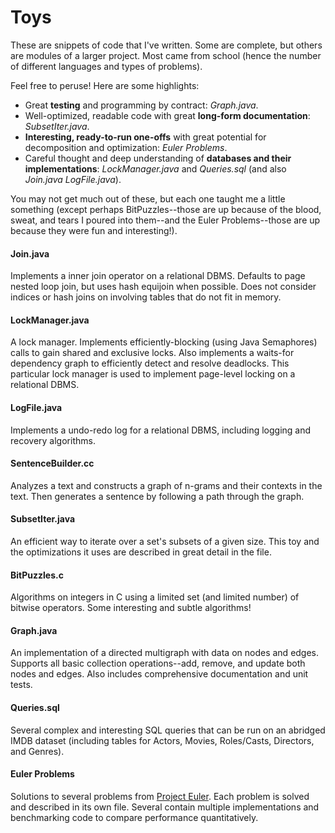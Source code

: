 # Toys

These are snippets of code that I've written. Some are complete, but others are modules of a larger project. Most came from school (hence the number of different languages and types of problems). 

Feel free to peruse! Here are some highlights:

* Great **testing** and programming by contract: _Graph.java_.
* Well-optimized, readable code with great **long-form documentation**: _SubsetIter.java_.
* **Interesting, ready-to-run one-offs** with great potential for decomposition and optimization: _Euler Problems_.
* Careful thought and deep understanding of **databases and their implementations**: _LockManager.java_ and _Queries.sql_ (and also _Join.java_ _LogFile.java_).

You may not get much out of these, but each one taught me a little something (except perhaps BitPuzzles--those are up because of the blood, sweat, and tears I poured into them--and the Euler Problems--those are up because they were fun and interesting!). 

#### Join.java

Implements a inner join operator on a relational DBMS. Defaults to page nested loop join, but uses hash equijoin when possible. Does not consider indices or hash joins on involving tables that do not fit in memory.

#### LockManager.java

A lock manager. Implements efficiently-blocking (using Java Semaphores) calls to gain shared and exclusive locks. Also implements a waits-for dependency graph to efficiently detect and resolve deadlocks. This particular lock manager is used to implement page-level locking on a relational DBMS.

#### LogFile.java

Implements a undo-redo log for a relational DBMS, including logging and recovery algorithms.

#### SentenceBuilder.cc

Analyzes a text and constructs a graph of n-grams and their contexts in the text. Then generates a sentence by following a path through the graph.

#### SubsetIter.java

An efficient way to iterate over a set's subsets of a given size. This toy and the optimizations it uses are described in great detail in the file.

#### BitPuzzles.c

Algorithms on integers in C using a limited set (and limited number) of bitwise operators. Some interesting and subtle algorithms!

#### Graph.java

An implementation of a directed multigraph with data on nodes and edges. Supports all basic collection operations--add, remove, and update both nodes and edges. Also includes comprehensive documentation and unit tests.

#### Queries.sql

Several complex and interesting SQL queries that can be run on an abridged IMDB dataset (including tables for Actors, Movies, Roles/Casts, Directors, and Genres).

#### Euler Problems

Solutions to several problems from [Project Euler](http://projecteuler.net/). Each problem is solved and described in its own file. Several contain multiple implementations and benchmarking code to compare performance quantitatively.
